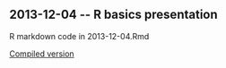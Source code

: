 ## 2013-12-04 -- R basics presentation

R markdown code in 2013-12-04.Rmd

[Compiled version](http://rpubs.com/abz/11073)
